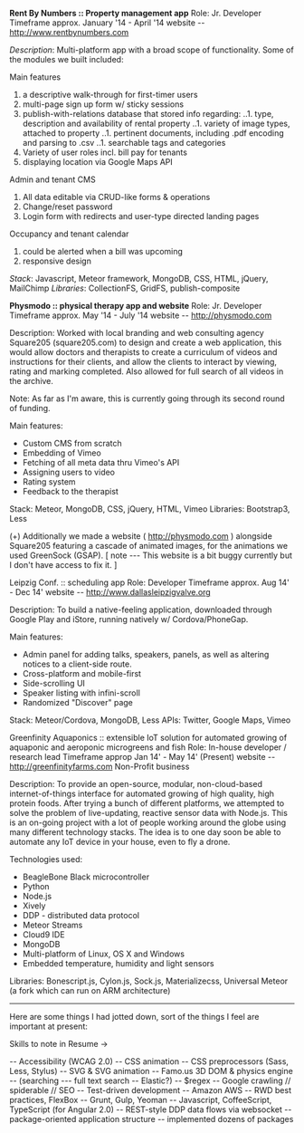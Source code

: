 **Rent By Numbers :: Property management app**
Role: Jr. Developer
Timeframe approx. January '14 - April '14
website -- http://www.rentbynumbers.com

*Description*: Multi-platform app with a broad scope of functionality. Some of the modules we built included:

Main features
1. a descriptive walk-through for first-timer users
2. multi-page sign up form w/ sticky sessions
3. publish-with-relations database that stored info regarding:
..1. type, description and availability of rental property
..1. variety of image types, attached to property
..1. pertinent documents, including .pdf encoding and parsing to .csv
..1. searchable tags and categories
4. Variety of user roles incl. bill pay for tenants
5. displaying location via Google Maps API

Admin and tenant CMS
1. All data editable via CRUD-like forms & operations
2. Change/reset password
3. Login form with redirects and user-type directed landing pages

Occupancy and tenant calendar
1. could be alerted when a bill was upcoming
2. responsive design

*Stack*: Javascript, Meteor framework, MongoDB, CSS, HTML, jQuery, MailChimp
*Libraries*: CollectionFS, GridFS, publish-composite



**Physmodo :: physical therapy app and website**
Role: Jr. Developer
Timeframe approx. May '14 - July '14
website -- http://physmodo.com

Description: Worked with local branding and web consulting agency Square205 (square205.com) to design and create a web application, this would allow doctors and therapists to create a curriculum of videos and instructions for their clients, and allow the clients to interact by viewing, rating and marking completed. Also allowed for full search of all videos in the archive. 

Note: As far as I'm aware, this is currently going through its second round of funding.

Main features:
- Custom CMS from scratch
- Embedding of Vimeo
- Fetching of all meta data thru Vimeo's API
- Assigning users to video
- Rating system
- Feedback to the therapist

Stack: Meteor, MongoDB, CSS, jQuery, HTML, Vimeo
Libraries: Bootstrap3, Less

(+) Additionally we made a website ( http://physmodo.com ) alongside Square205 featuring a cascade of animated images, for the animations we used GreenSock (GSAP).
[ note --- This website is a bit buggy currently but I don't have access to fix it. ]



Leipzig Conf. :: scheduling app
Role: Developer
Timeframe approx. Aug 14' - Dec 14'
website -- http://www.dallasleipzigvalve.org

Description: To build a native-feeling application, downloaded through Google Play and iStore, running natively w/ Cordova/PhoneGap.

Main features:
- Admin panel for adding talks, speakers, panels, as well as altering notices to a client-side route.
- Cross-platform and mobile-first
- Side-scrolling UI
- Speaker listing with infini-scroll
- Randomized "Discover" page

Stack: Meteor/Cordova, MongoDB, Less
APIs: Twitter, Google Maps, Vimeo


Greenfinity Aquaponics :: extensible IoT solution for automated growing of aquaponic and aeroponic microgreens and fish
Role: In-house developer / research lead
Timeframe approp Jan 14' - May 14' (Present)
website -- http://greenfinityfarms.com
Non-Profit business

Description: To provide an open-source, modular, non-cloud-based internet-of-things interface for automated growing of high quality, high protein foods. After trying a bunch of different platforms, we attempted to solve the problem of live-updating, reactive sensor data with Node.js. This is an on-going project with a lot of people working around the globe using many different technology stacks. The idea is to one day soon be able to automate any IoT device in your house, even to fly a drone.

Technologies used:
- BeagleBone Black microcontroller
- Python
- Node.js
- Xively
- DDP - distributed data protocol
- Meteor Streams
- Cloud9 IDE
- MongoDB
- Multi-platform of Linux, OS X and Windows
- Embedded temperature, humidity and light sensors

Libraries: Bonescript.js, Cylon.js, Sock.js, Materializecss, Universal Meteor (a fork which can run on ARM architecture)


-------------------------------------------------

Here are some things I had jotted down, sort of the things I feel are important at present:

Skills to note in Resume ->

-- Accessibility (WCAG 2.0)
-- CSS animation
-- CSS preprocessors (Sass, Less, Stylus)
-- SVG & SVG animation
-- Famo.us 3D DOM & physics engine
-- (searching --- full text search -- Elastic?)
-- $regex
-- Google crawling // spiderable // SEO
-- Test-driven development
-- Amazon AWS
-- RWD best practices, FlexBox
-- Grunt, Gulp, Yeoman
-- Javascript, CoffeeScript, TypeScript (for Angular 2.0)
-- REST-style DDP data flows via websocket
-- package-oriented application structure
-- implemented dozens of packages
